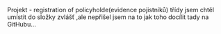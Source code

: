 Projekt - registration of policyholde(evidence pojistníků)
třídy jsem chtěl umístit do složky zvlášť ,ale nepřišel jsem na to jak toho docílit tady na GitHubu... 
